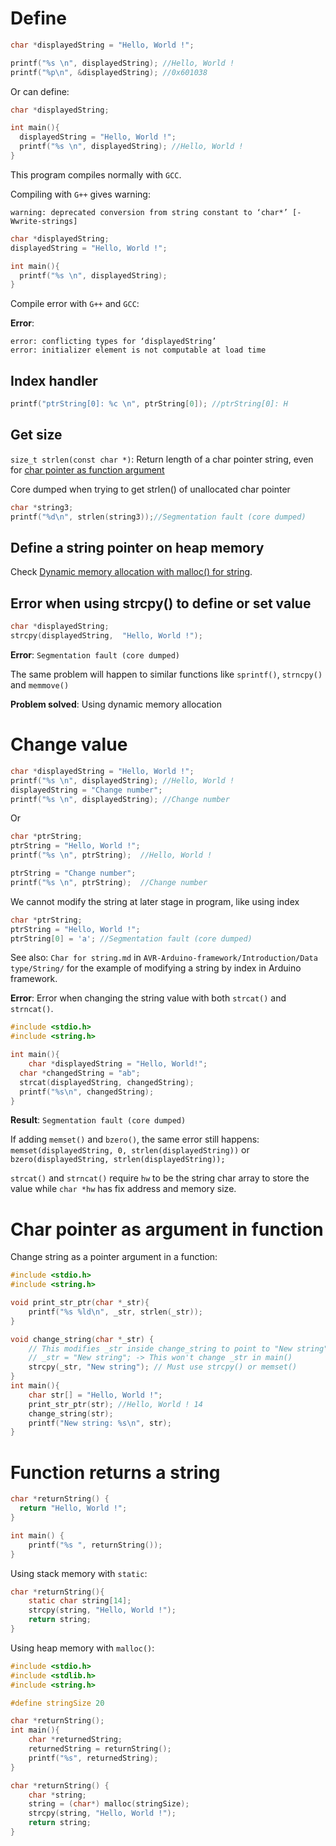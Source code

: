 # Define

```c
char *displayedString = "Hello, World !";

printf("%s \n", displayedString); //Hello, World !
printf("%p\n", &displayedString); //0x601038
```
Or can define:
```c
char *displayedString;

int main(){ 
  displayedString = "Hello, World !";
  printf("%s \n", displayedString); //Hello, World !
}  
```

This program compiles normally with ``GCC``.

Compiling with ``G++`` gives warning:
```
warning: deprecated conversion from string constant to ‘char*’ [-Wwrite-strings]
```

```c
char *displayedString;
displayedString = "Hello, World !";

int main(){ 
  printf("%s \n", displayedString);
}  
```

Compile error with ``G++`` and ``GCC``:

**Error**:

```
error: conflicting types for ‘displayedString’
error: initializer element is not computable at load time
```
## Index handler

```c
printf("ptrString[0]: %c \n", ptrString[0]); //ptrString[0]: H 
```

## Get size

``size_t strlen(const char *)``: Return length of a char pointer string, even for [char pointer as function argument](#char-pointer-as-argument-in-function)

Core dumped when trying to get strlen() of unallocated char pointer

```c
char *string3;
printf("%d\n", strlen(string3));//Segmentation fault (core dumped)
```

## Define a string pointer on heap memory

Check [Dynamic memory allocation with malloc() for string](../../Physical%20layer/Memory/Dynamic%20memory%20allocation/API.md#malloc-for-string).

## Error when using strcpy() to define or set value

```c
char *displayedString;
strcpy(displayedString,  "Hello, World !");
```
**Error**: ``Segmentation fault (core dumped)``

The same problem will happen to similar functions like ``sprintf()``, ``strncpy()`` and ``memmove()``

**Problem solved**: Using dynamic memory allocation

# Change value

```c
char *displayedString = "Hello, World !";
printf("%s \n", displayedString); //Hello, World !
displayedString = "Change number";
printf("%s \n", displayedString); //Change number
```
Or
```c
char *ptrString;
ptrString = "Hello, World !";
printf("%s \n", ptrString);  //Hello, World ! 

ptrString = "Change number";
printf("%s \n", ptrString);  //Change number
```

We cannot modify the string at later stage in program, like using index

```c
char *ptrString;
ptrString = "Hello, World !";
ptrString[0] = 'a'; //Segmentation fault (core dumped)
```

See also: ``Char for string.md`` in ``AVR-Arduino-framework/Introduction/Data type/String/`` for the example of modifying a string by index in Arduino framework.

**Error**: Error when changing the string value with both ``strcat()`` and ``strncat()``.

```c
#include <stdio.h>
#include <string.h>

int main(){
    char *displayedString = "Hello, World!";
  char *changedString = "ab";
  strcat(displayedString, changedString);
  printf("%s\n", changedString);
}
```
**Result**: ``Segmentation fault (core dumped)``

If adding ``memset()`` and ``bzero()``, the same error still happens: ``memset(displayedString, 0, strlen(displayedString))`` or ``bzero(displayedString, strlen(displayedString));``

``strcat()`` and ``strncat()`` require ``hw`` to be the string char array to store the value while ``char *hw`` has fix address and memory size.

# Char pointer as argument in function
Change string as a pointer argument in a function:
```c
#include <stdio.h>
#include <string.h>

void print_str_ptr(char *_str){
	printf("%s %ld\n", _str, strlen(_str));
}

void change_string(char *_str) {
    // This modifies _str inside change_string to point to "New string", but does not modify the original str in main.
    // _str = "New string"; -> This won't change _str in main()
    strcpy(_str, "New string"); // Must use strcpy() or memset()
}
int main(){
	char str[] = "Hello, World !";
	print_str_ptr(str); //Hello, World ! 14
    change_string(str);
    printf("New string: %s\n", str);
}
```

# Function returns a string

```c
char *returnString() {
  return "Hello, World !";
}

int main() {
	printf("%s ", returnString());
}
```

Using stack memory with ``static``:

```c
char *returnString(){
	static char string[14];
	strcpy(string, "Hello, World !");
	return string;
}
```
Using heap memory with ``malloc()``:

```c
#include <stdio.h>
#include <stdlib.h>
#include <string.h>

#define stringSize 20

char *returnString();
int main(){
	char *returnedString;
	returnedString = returnString();
	printf("%s", returnedString);
}

char *returnString() {
	char *string;
	string = (char*) malloc(stringSize);
	strcpy(string, "Hello, World !");
	return string;
}
```
